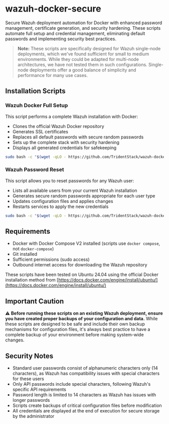 # wazuh-docker-secure

Secure Wazuh deployment automation for Docker with enhanced password management, certificate generation, and security hardening. These scripts automate full setup and credential management, eliminating default passwords and implementing security best practices.

> **Note:** These scripts are specifically designed for Wazuh single-node deployments, which we've found sufficient for small to medium environments. While they could be adapted for multi-node architectures, we have not tested them in such configurations. Single-node deployments offer a good balance of simplicity and performance for many use cases.

## Installation Scripts

### Wazuh Docker Full Setup

This script performs a complete Wazuh installation with Docker:
- Clones the official Wazuh Docker repository
- Generates SSL certificates
- Replaces all default passwords with secure random passwords
- Sets up the complete stack with security hardening
- Displays all generated credentials for safekeeping

```bash
sudo bash -c "$(wget -qLO - https://github.com/TridentStack/wazuh-docker-secure/raw/refs/heads/main/wazuhDockerFullSetup.sh)"
```

### Wazuh Password Reset

This script allows you to reset passwords for any Wazuh user:
- Lists all available users from your current Wazuh installation
- Generates secure random passwords appropriate for each user type
- Updates configuration files and applies changes
- Restarts services to apply the new credentials

```bash
sudo bash -c "$(wget -qLO - https://github.com/TridentStack/wazuh-docker-secure/raw/refs/heads/main/wazuhResetPassword.sh)"
```

## Requirements

- Docker with Docker Compose V2 installed (scripts use `docker compose`, not `docker-compose`)
- Git installed
- Sufficient permissions (sudo access)
- Outbound internet access for downloading the Wazuh repository

These scripts have been tested on Ubuntu 24.04 using the official Docker installation method from [https://docs.docker.com/engine/install/ubuntu/](https://docs.docker.com/engine/install/ubuntu/)

## Important Caution

⚠️ **Before running these scripts on an existing Wazuh deployment, ensure you have created proper backups of your configuration and data.** While these scripts are designed to be safe and include their own backup mechanisms for configuration files, it's always best practice to have a complete backup of your environment before making system-wide changes.

## Security Notes

- Standard user passwords consist of alphanumeric characters only (14 characters), as Wazuh has compatibility issues with special characters for these users
- Only API passwords include special characters, following Wazuh's specific API requirements
- Password length is limited to 14 characters as Wazuh has issues with longer passwords
- Scripts create backups of critical configuration files before modification
- All credentials are displayed at the end of execution for secure storage by the administrator